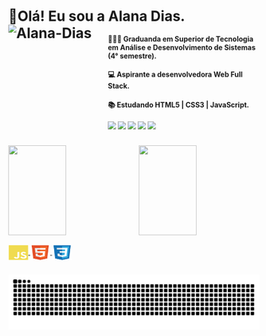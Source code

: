 # 👋Olá! Eu sou a Alana Dias. <img align="left" alt="Alana-Dias"  height="220" width="200" src="https://imagizer.imageshack.com/img923/5049/jiLWdU.gif">

#### 👩🏽‍🎓 Graduanda em Superior de Tecnologia em Análise e Desenvolvimento de Sistemas (4° semestre).
#### 💻 Aspirante a desenvolvedora Web Full Stack.
#### 📚 Estudando  HTML5 | CSS3 | JavaScript.     
<div> 
    <a href="https://www.youtube.com/channel/UCZiY0O7qWZ0OUXUXgZma5LA/featured" target="_blank"><img src="https://img.shields.io/badge/YouTube-FF0000?style=for-the-badge&logo=youtube&logoColor=white" target="_blank"></a>
    <a href="https://www.instagram.com/ads.pict/" target="_blank"><img src="https://img.shields.io/badge/-Instagram-%23E4405F?style=for-the-badge&logo=instagram&logoColor=white" target="_blank"></a>
    <a href="https://twitter.com/AlanaDi91420009" target="_blank"><img src="https://img.shields.io/badge/Twitch-9146FF?style=for-the-badge&logo=twitch&logoColor=white" target="_blank"></a>
   <a href = "mailto:ads.pict@gmail.com"><img src="https://img.shields.io/badge/-Gmail-%23333?style=for-the-badge&logo=gmail&logoColor=white" target="_blank"></a>
    <a href="https://www.linkedin.com/in/alana-dias-51059b20a/" target="_blank"><img src="https://img.shields.io/badge/-LinkedIn-%230077B5?style=for-the-badge&logo=linkedin&logoColor=white" target="_blank"></a> 
 </div>

##

 <div>
  <a href="beacons.page/alanadias">
  <img height="180em" width="48%" src="https://github-readme-stats.vercel.app/api?username=alanadias&show_icons=true&theme=synthwave&include_all_commits=true&count_private=true"/>
  <img align="right" height="180em" width="48%" src="https://github-readme-stats.vercel.app/api/top-langs/?username=alanadias&layout=compact&langs_count=7&theme=synthwave"/>
</div>
 
  <div style="display: inline_block"><br>
   <img align="center" alt="Alana-Js" height="30" width="40" src="https://raw.githubusercontent.com/devicons/devicon/master/icons/javascript/javascript-plain.svg">
   <img align="center" alt="Alana-HTML" height="30" width="40" src="https://raw.githubusercontent.com/devicons/devicon/master/icons/html5/html5-original.svg">
   <img align="center" alt="Alana-CSS" height="30" width="40" src="https://raw.githubusercontent.com/devicons/devicon/master/icons/css3/css3-original.svg">
</div>

##
 


  ![Snake animation](https://github.com/alanadias/alanadias/blob/output/github-contribution-grid-snake.svg) 
 
</div>




